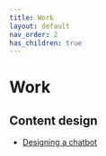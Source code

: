 ```yaml
---
title: Work
layout: default
nav_order: 2
has_children: true
---
```


# Work 

## Content design

- [Designing a chatbot](chatbot.md)